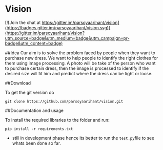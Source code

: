 # Vision

[![Join the chat at https://gitter.im/parsoyaarihant/vision](https://badges.gitter.im/parsoyaarihant/vision.svg)](https://gitter.im/parsoyaarihant/vision?utm_source=badge&utm_medium=badge&utm_campaign=pr-badge&utm_content=badge)

##Idea
Our aim is to solve the problem faced by people when they want to purchase new dress. We want to help people to identify the right clothes for them using image processing. A photo will be take of the person who want to purchase certain dress, then the image is processed to identify if the desired size will fit him and predict where the dress can be tight or loose.

##Download

To get the git version do

`git clone https://github.com/parsoyaarihant/vision.git`

##Documentation and usage

To install the required libraries to the folder and run:

`pip install -r requirements.txt`

* still in development phase hence its better to run the `test.py`file to see whats been done so far.





